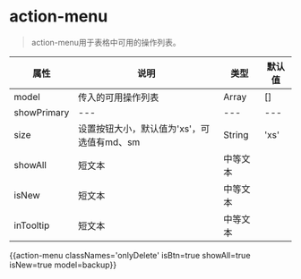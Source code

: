 # action-menu

> action-menu用于表格中可用的操作列表。

| 属性    | 说明 | 类型 |默认值|
| ------ | ------ | ------ |------ |
| model  | 传入的可用操作列表 | Array |[]|
| showPrimary | --- | --- |---|
| size | 设置按钮大小，默认值为'xs'，可选值有md、sm | String |'xs'|
| showAll | 短文本 | 中等文本 ||
| isNew | 短文本 | 中等文本 ||
| inTooltip | 短文本 | 中等文本 ||

{{action-menu classNames='onlyDelete' isBtn=true showAll=true isNew=true model=backup}}

